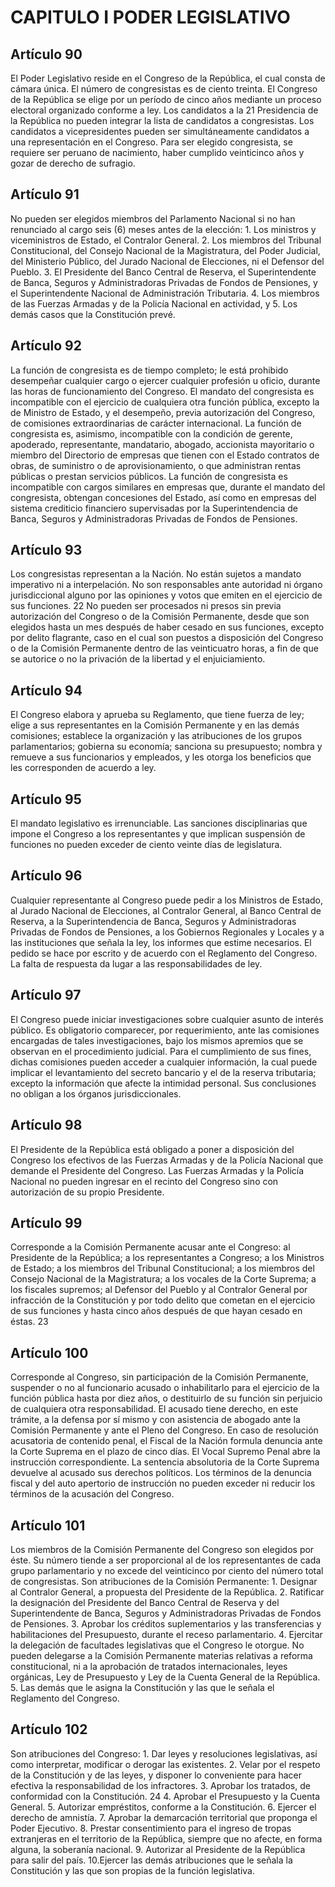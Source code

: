 # CAPITULO I PODER LEGISLATIVO

## Artículo 90

El Poder Legislativo reside en el Congreso de la República, el cual consta de cámara única. El número de congresistas es de ciento treinta. El Congreso de la República se elige por un período de cinco años mediante un proceso electoral organizado conforme a ley. Los candidatos a la 21 Presidencia de la República no pueden integrar la lista de candidatos a congresistas. Los candidatos a vicepresidentes pueden ser simultáneamente candidatos a una representación en el Congreso. Para ser elegido congresista, se requiere ser peruano de nacimiento, haber cumplido veinticinco años y gozar de derecho de sufragio. 

## Artículo 91

No pueden ser elegidos miembros del Parlamento Nacional si no han renunciado al cargo seis (6) meses antes de la elección: 1. Los ministros y viceministros de Estado, el Contralor General. 2. Los miembros del Tribunal Constitucional, del Consejo Nacional de la Magistratura, del Poder Judicial, del Ministerio Público, del Jurado Nacional de Elecciones, ni el Defensor del Pueblo. 3. El Presidente del Banco Central de Reserva, el Superintendente de Banca, Seguros y Administradoras Privadas de Fondos de Pensiones, y el Superintendente Nacional de Administración Tributaria. 4. Los miembros de las Fuerzas Armadas y de la Policía Nacional en actividad, y 5. Los demás casos que la Constitución prevé. 

## Artículo 92

La función de congresista es de tiempo completo; le está prohibido desempeñar cualquier cargo o ejercer cualquier profesión u oficio, durante las horas de funcionamiento del Congreso. El mandato del congresista es incompatible con el ejercicio de cualquiera otra función pública, excepto la de Ministro de Estado, y el desempeño, previa autorización del Congreso, de comisiones extraordinarias de carácter internacional. La función de congresista es, asimismo, incompatible con la condición de gerente, apoderado, representante, mandatario, abogado, accionista mayoritario o miembro del Directorio de empresas que tienen con el Estado contratos de obras, de suministro o de aprovisionamiento, o que administran rentas públicas o prestan servicios públicos.  La función de congresista es incompatible con cargos similares en empresas que, durante el mandato del congresista, obtengan concesiones del Estado, así como en empresas del sistema crediticio financiero supervisadas por la Superintendencia de Banca, Seguros y Administradoras Privadas de Fondos de Pensiones. 

## Artículo 93

Los congresistas representan a la Nación. No están sujetos a mandato imperativo ni a interpelación. No son responsables ante autoridad ni órgano jurisdiccional alguno por las opiniones y votos que emiten en el ejercicio de sus funciones. 22 No pueden ser procesados ni presos sin previa autorización del Congreso o de la Comisión Permanente, desde que son elegidos hasta un mes después de haber cesado en sus funciones, excepto por delito flagrante, caso en el cual son puestos a disposición del Congreso o de la Comisión Permanente dentro de las veinticuatro horas, a fin de que se autorice o no la privación de la libertad y el enjuiciamiento. 

## Artículo 94

El Congreso elabora y aprueba su Reglamento, que tiene fuerza de ley; elige a sus representantes en la Comisión Permanente y en las demás comisiones; establece la organización y las atribuciones de los grupos parlamentarios; gobierna su economía; sanciona su presupuesto; nombra y remueve a sus funcionarios y empleados, y les otorga los beneficios que les corresponden de acuerdo a ley. 

## Artículo 95

El mandato legislativo es irrenunciable. Las sanciones disciplinarias que impone el Congreso a los representantes y que implican suspensión de funciones no pueden exceder de ciento veinte días de legislatura. 

## Artículo 96

Cualquier representante al Congreso puede pedir a los Ministros de Estado, al Jurado Nacional de Elecciones, al Contralor General, al Banco Central de Reserva, a la Superintendencia de Banca, Seguros y Administradoras Privadas de Fondos de Pensiones, a los Gobiernos Regionales y Locales y a las instituciones que señala la ley, los informes que estime necesarios. El pedido se hace por escrito y de acuerdo con el Reglamento del Congreso. La falta de respuesta da lugar a las responsabilidades de ley. 

## Artículo 97

El Congreso puede iniciar investigaciones sobre cualquier asunto de interés público. Es obligatorio comparecer, por requerimiento, ante las comisiones encargadas de tales investigaciones, bajo los mismos apremios que se observan en el procedimiento judicial. Para el cumplimiento de sus fines, dichas comisiones pueden acceder a cualquier información, la cual puede implicar el levantamiento del secreto bancario y el de la reserva tributaria; excepto la información que afecte la intimidad personal. Sus conclusiones no obligan a los órganos jurisdiccionales. 

## Artículo 98

El Presidente de la República está obligado a poner a disposición del Congreso los efectivos de las Fuerzas Armadas y de la Policía Nacional que demande el Presidente del Congreso. Las Fuerzas Armadas y la Policía Nacional no pueden ingresar en el recinto del Congreso sino con autorización de su propio Presidente. 

## Artículo 99

Corresponde a la Comisión Permanente acusar ante el Congreso: al Presidente de la República; a los representantes a Congreso; a los Ministros de Estado; a los miembros del Tribunal Constitucional; a los miembros del Consejo Nacional de la Magistratura; a los vocales de la Corte Suprema; a los fiscales supremos; al Defensor del Pueblo y al Contralor General por infracción de la Constitución y por todo delito que cometan en el ejercicio de sus funciones y hasta cinco años después de que hayan cesado en éstas. 23 

## Artículo 100

Corresponde al Congreso, sin participación de la Comisión Permanente, suspender o no al funcionario acusado o inhabilitarlo para el ejercicio de la función pública hasta por diez años, o destituirlo de su función sin perjuicio de cualquiera otra responsabilidad. El acusado tiene derecho, en este trámite, a la defensa por sí mismo y con asistencia de abogado ante la Comisión Permanente y ante el Pleno del Congreso. En caso de resolución acusatoria de contenido penal, el Fiscal de la Nación formula denuncia ante la Corte Suprema en el plazo de cinco días. El Vocal Supremo Penal abre la instrucción correspondiente. La sentencia absolutoria de la Corte Suprema devuelve al acusado sus derechos políticos. Los términos de la denuncia fiscal y del auto apertorio de instrucción no pueden exceder ni reducir los términos de la acusación del Congreso. 

## Artículo 101

Los miembros de la Comisión Permanente del Congreso son elegidos por éste. Su número tiende a ser proporcional al de los representantes de cada grupo parlamentario y no excede del veinticinco por ciento del número total de congresistas. Son atribuciones de la Comisión Permanente: 1. Designar al Contralor General, a propuesta del Presidente de la República.  2. Ratificar la designación del Presidente del Banco Central de Reserva y del Superintendente de Banca, Seguros y Administradoras Privadas de Fondos de Pensiones. 3. Aprobar los créditos suplementarios y las transferencias y habilitaciones del Presupuesto, durante el receso parlamentario. 4. Ejercitar la delegación de facultades legislativas que el Congreso le otorgue. No pueden delegarse a la Comisión Permanente materias relativas a reforma constitucional, ni a la aprobación de tratados internacionales, leyes orgánicas, Ley de Presupuesto y Ley de la Cuenta General de la República. 5. Las demás que le asigna la Constitución y las que le señala el Reglamento del Congreso. 

## Artículo 102

Son atribuciones del Congreso: 1. Dar leyes y resoluciones legislativas, así como interpretar, modificar o derogar las existentes. 2. Velar por el respeto de la Constitución y de las leyes, y disponer lo conveniente para hacer efectiva la responsabilidad de los infractores. 3. Aprobar los tratados, de conformidad con la Constitución. 24 4. Aprobar el Presupuesto y la Cuenta General. 5. Autorizar empréstitos, conforme a la Constitución. 6. Ejercer el derecho de amnistía. 7. Aprobar la demarcación territorial que proponga el Poder Ejecutivo. 8. Prestar consentimiento para el ingreso de tropas extranjeras en el territorio de la República, siempre que no afecte, en forma alguna, la soberanía nacional. 9. Autorizar al Presidente de la República para salir del país. 10.Ejercer las demás atribuciones que le señala la Constitución y las que son propias de la función legislativa.  


